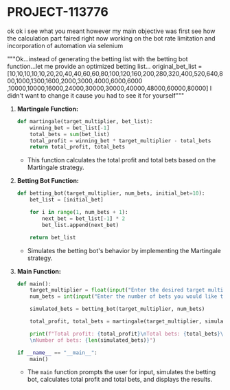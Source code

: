 # PROJECT-113776
ok ok i see what you meant however my main objective was first see how the calculation part faired 
right now working on the bot rate limitation and incorporation  of automation via selenium 


"""Ok...instead of generating the betting list with the betting bot function...let me provide an optimized betting list...
original_bet_list = [10,10,10,10,10,20,20,40,40,60,60,80,100,120,160,200,280,320,400,520,640,800,1000,1300,1600,2000,3000,4000,6000,6000\
,10000,10000,16000,24000,30000,30000,40000,48000,60000,80000]
I didn't want to change it cause you had to see it for yourself"""


1. **Martingale Function:**
   ```python
   def martingale(target_multiplier, bet_list):
       winning_bet = bet_list[-1]
       total_bets = sum(bet_list)
       total_profit = winning_bet * target_multiplier - total_bets
       return total_profit, total_bets
   ```

   - This function calculates the total profit and total bets based on the Martingale strategy.

2. **Betting Bot Function:**
   ```python
   def betting_bot(target_multiplier, num_bets, initial_bet=10):
       bet_list = [initial_bet]

       for i in range(1, num_bets + 1):
           next_bet = bet_list[-1] * 2
           bet_list.append(next_bet)

       return bet_list
   ```

   - Simulates the betting bot's behavior by implementing the Martingale strategy.

3. **Main Function:**
   ```python
   def main():
       target_multiplier = float(input("Enter the desired target multiplier: "))
       num_bets = int(input("Enter the number of bets you would like to simulate: "))

       simulated_bets = betting_bot(target_multiplier, num_bets)

       total_profit, total_bets = martingale(target_multiplier, simulated_bets)

       print(f"Total profit: {total_profit}\nTotal bets: {total_bets}\nBets placed: {simulated_bets}\
       \nNumber of bets: {len(simulated_bets)}")

   if __name__ == "__main__":
       main()
   ```

   - The `main` function prompts the user for input, simulates the betting bot, calculates total profit and total bets, and displays the results.

